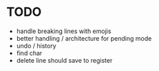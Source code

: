 # TODO

- handle breaking lines with emojis
- better handling / architecture for pending mode
- undo / history
- find char
- delete line should save to register
